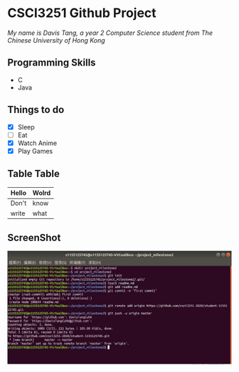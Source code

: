 # CSCI3251 Github Project

*My name is Davis Tang, a year 2 Computer Science student from The Chinese University of Hong Kong*

## Programming Skills
* C
* Java

## Things to do
* [x] Sleep
* [ ] Eat
* [x] Watch Anime
* [x] Play Games

## Table Table
|Hello|Wolrd|
|-----|-----|
|Don't|know|
|write|what|

## ScreenShot
![ScreenShot](ms2.png)
